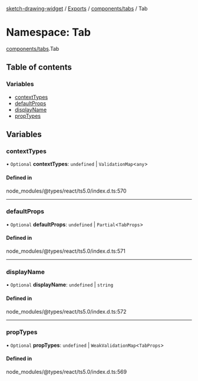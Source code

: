 [sketch-drawing-widget](../README.md) / [Exports](../modules.md) / [components/tabs](components_tabs.md) / Tab

# Namespace: Tab

[components/tabs](components_tabs.md).Tab

## Table of contents

### Variables

-   [contextTypes](components_tabs.Tab.md#contexttypes)
-   [defaultProps](components_tabs.Tab.md#defaultprops)
-   [displayName](components_tabs.Tab.md#displayname)
-   [propTypes](components_tabs.Tab.md#proptypes)

## Variables

### contextTypes

• `Optional` **contextTypes**: `undefined` \| `ValidationMap`\<`any`\>

#### Defined in

node_modules/@types/react/ts5.0/index.d.ts:570

---

### defaultProps

• `Optional` **defaultProps**: `undefined` \| `Partial`\<`TabProps`\>

#### Defined in

node_modules/@types/react/ts5.0/index.d.ts:571

---

### displayName

• `Optional` **displayName**: `undefined` \| `string`

#### Defined in

node_modules/@types/react/ts5.0/index.d.ts:572

---

### propTypes

• `Optional` **propTypes**: `undefined` \| `WeakValidationMap`\<`TabProps`\>

#### Defined in

node_modules/@types/react/ts5.0/index.d.ts:569
